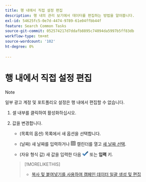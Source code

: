 ```yaml
---
title: 행 내에서 직접 설정 편집
description: 행 내의 관리 보기에서 데이터를 편집하는 방법을 알아봅니다.
exl-id: 54625fc5-0e7d-4474-9789-61e04ffbb44f
feature: Search Common Tasks
source-git-commit: 052574217d7ddafb8895c74094da5997b5ff83db
workflow-type: tm+mt
source-wordcount: '102'
ht-degree: 0%

---
```


# 행 내에서 직접 설정 편집

>[!NOTE]
>
>일부 광고 계정 및 포트폴리오 설정은 행 내에서 편집할 수 없습니다.

1. 셀 내부를 클릭하여 활성화하십시오.

1. 값을 변경합니다.

   * (목록의 옵션) 목록에서 새 옵션을 선택합니다.

   * (날짜) 새 날짜를 입력하거나 ![캘린더](/help/search-social-commerce/assets/calendar.png "캘린더") 캘린더를 열고 [새 날짜 선택](/help/search-social-commerce/common-tasks/navigation-editing-selection/calendar.md).

   * (자유 형식 값) 새 값을 입력한 다음 ![저장](/help/search-social-commerce/assets/select.png "저장") 또는 **입력** 키.

   >[!MORELIKETHIS]
   >
   >* [복사 및 붙여넣기를 사용하여 캠페인 데이터 일괄 생성 및 편집](/help/search-social-commerce/campaign-management/campaigns/copy-paste.md)
